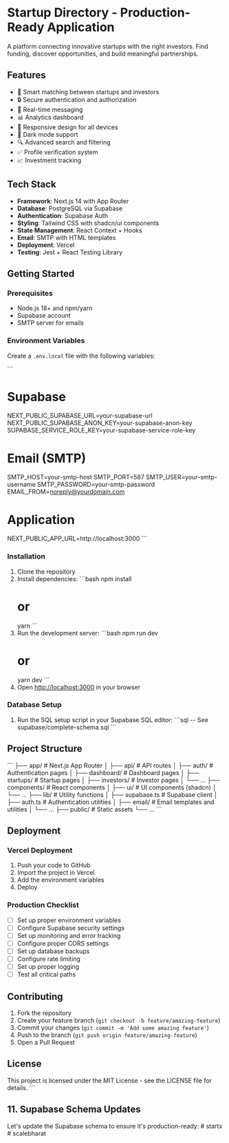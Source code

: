 # Startup Directory - Production-Ready Application

A platform connecting innovative startups with the right investors. Find funding, discover opportunities, and build meaningful partnerships.

## Features

- 🚀 Smart matching between startups and investors
- 🔒 Secure authentication and authorization
- 💬 Real-time messaging
- 📊 Analytics dashboard
- 📱 Responsive design for all devices
- 🌙 Dark mode support
- 🔍 Advanced search and filtering
- ✅ Profile verification system
- 📈 Investment tracking

## Tech Stack

- **Framework**: Next.js 14 with App Router
- **Database**: PostgreSQL via Supabase
- **Authentication**: Supabase Auth
- **Styling**: Tailwind CSS with shadcn/ui components
- **State Management**: React Context + Hooks
- **Email**: SMTP with HTML templates
- **Deployment**: Vercel
- **Testing**: Jest + React Testing Library

## Getting Started

### Prerequisites

- Node.js 18+ and npm/yarn
- Supabase account
- SMTP server for emails

### Environment Variables

Create a `.env.local` file with the following variables:

\`\`\`
# Supabase
NEXT_PUBLIC_SUPABASE_URL=your-supabase-url
NEXT_PUBLIC_SUPABASE_ANON_KEY=your-supabase-anon-key
SUPABASE_SERVICE_ROLE_KEY=your-supabase-service-role-key

# Email (SMTP)
SMTP_HOST=your-smtp-host
SMTP_PORT=587
SMTP_USER=your-smtp-username
SMTP_PASSWORD=your-smtp-password
EMAIL_FROM=noreply@yourdomain.com

# Application
NEXT_PUBLIC_APP_URL=http://localhost:3000
\`\`\`

### Installation

1. Clone the repository
2. Install dependencies:
   \`\`\`bash
   npm install
   # or
   yarn
   \`\`\`
3. Run the development server:
   \`\`\`bash
   npm run dev
   # or
   yarn dev
   \`\`\`
4. Open [http://localhost:3000](http://localhost:3000) in your browser

### Database Setup

1. Run the SQL setup script in your Supabase SQL editor:
   \`\`\`sql
   -- See supabase/complete-schema.sql
   \`\`\`

## Project Structure

\`\`\`
├── app/                  # Next.js App Router
│   ├── api/              # API routes
│   ├── auth/             # Authentication pages
│   ├── dashboard/        # Dashboard pages
│   ├── startups/         # Startup pages
│   ├── investors/        # Investor pages
│   └── ...
├── components/           # React components
│   ├── ui/               # UI components (shadcn)
│   └── ...
├── lib/                  # Utility functions
│   ├── supabase.ts       # Supabase client
│   ├── auth.ts           # Authentication utilities
│   ├── email/            # Email templates and utilities
│   └── ...
├── public/               # Static assets
└── ...
\`\`\`

## Deployment

### Vercel Deployment

1. Push your code to GitHub
2. Import the project in Vercel
3. Add the environment variables
4. Deploy

### Production Checklist

- [ ] Set up proper environment variables
- [ ] Configure Supabase security settings
- [ ] Set up monitoring and error tracking
- [ ] Configure proper CORS settings
- [ ] Set up database backups
- [ ] Configure rate limiting
- [ ] Set up proper logging
- [ ] Test all critical paths

## Contributing

1. Fork the repository
2. Create your feature branch (`git checkout -b feature/amazing-feature`)
3. Commit your changes (`git commit -m 'Add some amazing feature'`)
4. Push to the branch (`git push origin feature/amazing-feature`)
5. Open a Pull Request

## License

This project is licensed under the MIT License - see the LICENSE file for details.
\`\`\`

## 11. Supabase Schema Updates

Let's update the Supabase schema to ensure it's production-ready:
#   s t a r t x  
 #   s c a l e b h a r a t  
 